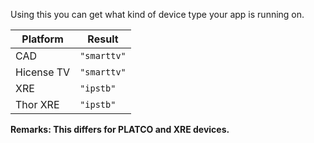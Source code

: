 Using this you can get what kind of device type your app is running on. 

| Platform   | Result      |
| ---------- | ----------- |
| CAD        | `"smarttv"` |
| Hicense TV | `"smarttv"` |
| XRE        | `"ipstb"`   |
| Thor XRE   | `"ipstb"`   |

**Remarks: This differs for PLATCO and XRE devices.**

